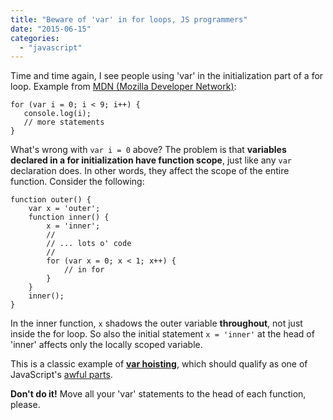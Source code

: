 ```yaml
---
title: "Beware of 'var' in for loops, JS programmers"
date: "2015-06-15"
categories: 
  - "javascript"
---
```


Time and time again, I see people using 'var' in the initialization part of a for loop. Example from [MDN (Mozilla Developer Network)](https://developer.mozilla.org/en-US/docs/Web/JavaScript/Reference/Statements/for):

```
for (var i = 0; i < 9; i++) {
   console.log(i);
   // more statements
}

```

What's wrong with `var i = 0` above? The problem is that **variables declared in a for initialization have function scope**, just like any `var` declaration does. In other words, they affect the scope of the entire function. Consider the following:

```
function outer() {
    var x = 'outer';
    function inner() {
        x = 'inner';
        //
        // ... lots o' code
        //
        for (var x = 0; x < 1; x++) {
            // in for
        }
    }
    inner();
}

```

In the inner function, `x` shadows the outer variable **throughout**, not just inside the for loop. So also the initial statement `x = 'inner'` at the head of 'inner' affects only the locally scoped variable.

This is a classic example of **[var hoisting](https://developer.mozilla.org/en-US/docs/Web/JavaScript/Reference/Statements/var#var_hoisting)**, which should qualify as one of JavaScript's [awful parts](http://archive.oreilly.com/pub/a/javascript/excerpts/javascript-good-parts/awful-parts.html).

**Don't do it!** Move all your 'var' statements to the head of each function, please.
